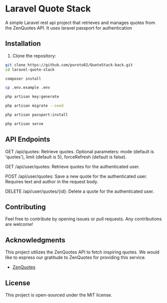 # Laravel Quote Stack

A simple Laravel rest api project that retrieves and manages quotes from the ZenQuotes API. It uses laravel passport for authentication

## Installation

1. Clone the repository:

```bash
git clone https://github.com/poroto82/QuoteStack-back.git
cd laravel-quote-stack

composer install

cp .env.example .env

php artisan key:generate

php artisan migrate --seed

php artisan passport:install

php artisan serve
```

## API Endpoints
GET /api/quotes: Retrieve quotes. Optional parameters: mode (default is 'quotes'), limit (default is 5), forceRefresh (default is false).

GET /api/user/quotes: Retrieve quotes for the authenticated user.

POST /api/user/quotes: Save a new quote for the authenticated user. Requires text and author in the request body.

DELETE /api/user/quotes/{id}: Delete a quote for the authenticated user.

## Contributing
Feel free to contribute by opening issues or pull requests. Any contributions are welcome!

## Acknowledgments

This project utilizes the ZenQuotes API to fetch inspiring quotes. We would like to express our gratitude to ZenQuotes for providing this service.

- [ZenQuotes](https://zenquotes.io/)

## License
This project is open-sourced under the MIT license.